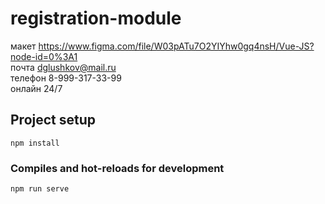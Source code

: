 # registration-module

макет https://www.figma.com/file/W03pATu7O2YIYhw0gq4nsH/Vue-JS?node-id=0%3A1  
почта dglushkov@mail.ru  
телефон 8-999-317-33-99  
онлайн 24/7  

## Project setup
```
npm install
```

### Compiles and hot-reloads for development
```
npm run serve
```
